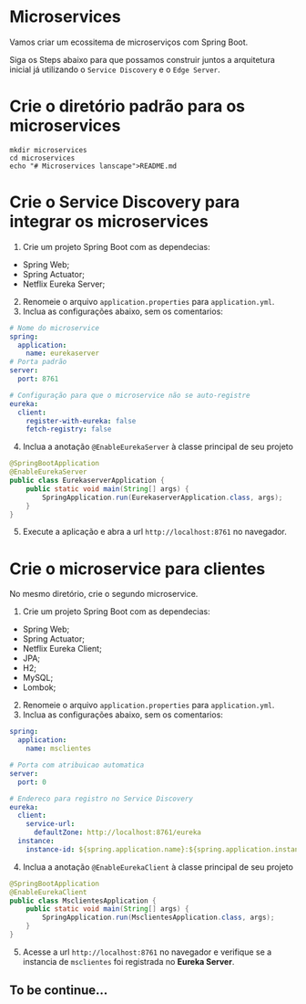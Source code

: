 # Microservices

Vamos criar um ecossitema de microserviços com Spring Boot.

Siga os Steps abaixo para que possamos construir juntos a arquitetura inicial já utilizando o `Service Discovery` e o `Edge Server`.

# Crie o diretório padrão para os microservices

```shell
mkdir microservices
cd microservices
echo "# Microservices lanscape">README.md
```

# Crie o Service Discovery para integrar os microservices

1. Crie um projeto Spring Boot com as dependecias:
* Spring Web;
* Spring Actuator;
* Netflix Eureka Server;

2. Renomeie o arquivo `application.properties` para `application.yml`.
3. Inclua as configurações abaixo, sem os comentarios:

```yaml
# Nome do microservice
spring:
  application:
    name: eurekaserver
# Porta padrão
server:
  port: 8761

# Configuração para que o microservice não se auto-registre
eureka:
  client:
    register-with-eureka: false
    fetch-registry: false
```

4. Inclua a anotação `@EnableEurekaServer` à classe principal de seu projeto

```java
@SpringBootApplication
@EnableEurekaServer
public class EurekaserverApplication {
	public static void main(String[] args) {
		SpringApplication.run(EurekaserverApplication.class, args);
	}
}
```

5. Execute a aplicação e abra a url `http://localhost:8761` no navegador.

# Crie o microservice para clientes

No mesmo diretório, crie o segundo microservice.

1. Crie um projeto Spring Boot com as dependecias:
* Spring Web;
* Spring Actuator;
* Netflix Eureka Client;
* JPA;
* H2;
* MySQL;
* Lombok;

2. Renomeie o arquivo `application.properties` para `application.yml`.
3. Inclua as configurações abaixo, sem os comentarios:

```yaml
spring:
  application:
    name: msclientes

# Porta com atribuicao automatica
server:
  port: 0

# Endereco para registro no Service Discovery
eureka:
  client:
    service-url:
      defaultZone: http://localhost:8761/eureka
  instance:
    instance-id: ${spring.application.name}:${spring.application.instance_id:${random.value}}

```

4. Inclua a anotação `@EnableEurekaClient` à classe principal de seu projeto

```java
@SpringBootApplication
@EnableEurekaClient
public class MsclientesApplication {
	public static void main(String[] args) {
		SpringApplication.run(MsclientesApplication.class, args);
	}
}
```

5. Acesse a url `http://localhost:8761` no navegador e verifique se a instancia de `msclientes` foi registrada no **Eureka Server**.

## To be continue...







